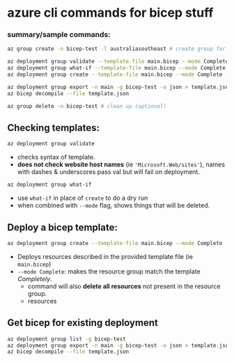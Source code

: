 # azure cli commands for bicep stuff

### summary/sample commands:
```sh
az group create -n bicep-test -l australiasoutheast # create group for experiments (optional)

az deployment group validate --template-file main.bicep --mode Complete --group bicep-test
az deployment group what-if --template-file main.bicep --mode Complete --group bicep-test
az deployment group create --template-file main.bicep --mode Complete --group bicep-test

az deployment group export -n main -g bicep-test -o json > template.json
az bicep decompile --file template.json

az group delete -n bicep-test # clean up (optional)
```

## Checking templates:
```sh
az deployment group validate
```
- checks syntax of template.
- **does not check website host names** (ie `'Microsoft.Web/sites'`), names with dashes & underscores pass val but will fail on deployment.

```sh
az deployment group what-if
```
- use `what-if` in place of `create` to do a dry run
- when combined with `--mode` flag, shows things that will be deleted.

## Deploy a bicep template:
```sh
az deployment group create --template-file main.bicep --mode Complete
```
- Deploys resources described in the provided template file (ie `main.bicep`)
- `--mode Complete`: makes the resource group match the template *Completely*.
    - command will also **delete all resources** not present in the resource group.
    - resources 

## Get bicep for existing deployment
```sh
az deployment group list -g bicep-test
az deployment group export -n main -g bicep-test -o json > template.json
az bicep decompile --file template.json
